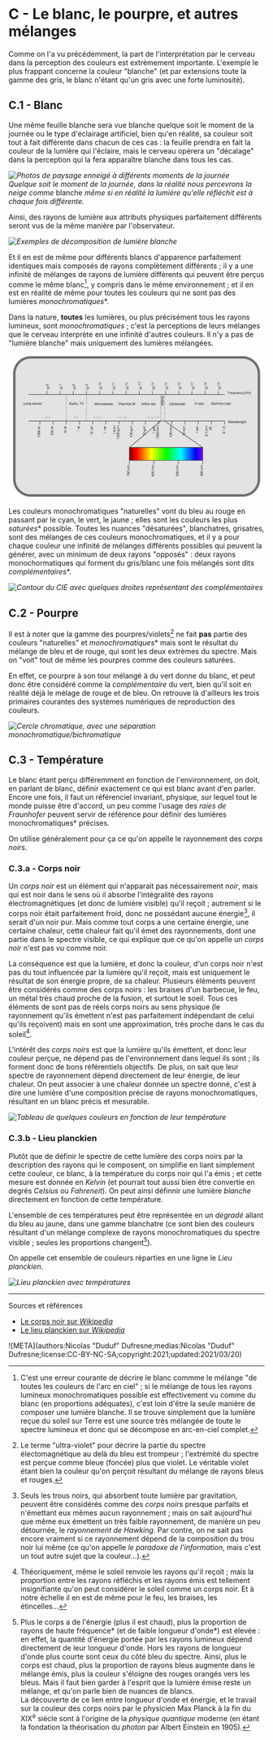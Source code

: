 # C - Le blanc, le pourpre, et autres mélanges

Comme on l'a vu précédemment, la part de l'interprétation par le cerveau dans la perception des couleurs est extrèmement importante. L'exemple le plus frappant concerne la couleur "blanche" (et par extensions toute la gamme des gris, le blanc n'étant qu'un gris avec une forte luminosité).

## C.1 - Blanc

Une même feuille blanche sera vue blanche quelque soit le moment de la journée ou le type d'éclairage artificiel, bien qu'en réalité, sa couleur soit tout à fait différente dans chacun de ces cas : la feuille prendra en fait la couleur de la lumière qui l'éclaire, mais le cerveau opèrera un "décalage" dans la perception qui la fera apparaître blanche dans tous les cas.

*![Photos de paysage enneigé à différents moments de la journée]()*  
*Quelque soit le moment de la journée, dans la réalité nous percevrons la neige comme* blanche *même si en réalité la lumière qu'elle réfléchit est à chaque fois différente.*

Ainsi, des rayons de lumière aux attributs physiques parfaitement différents seront vus de la même manière par l'observateur.

*![Exemples de décomposition de lumière blanche]()*

Et il en est de même pour différents blancs d'apparence parfaitement identiques mais composés de rayons complètement différents ; il y a une infinité de mélanges de rayons de lumière différents qui peuvent être perçus comme le même blanc[^1], y compris dans le même environnement ; et il en est en réalité de même pour toutes les couleurs qui ne sont pas des lumières *monochromatiques*\*.

Dans la nature, **toutes** les lumières, ou plus précisément tous les rayons lumineux, sont *monochromatiques* ; c'est la perceptions de leurs mélanges que le cerveau interprète en une infinité d'autres couleurs. Il n'y a pas de "lumière blanche" mais uniquement des lumières mélangées.

![](img/electromagnetic-spectrum.svg)

Les couleurs monochromatiques "naturelles" vont du bleu au rouge en passant par le cyan, le vert, le jaune ; elles sont les couleurs les plus *saturées*\* possible. Toutes les nuances "désaturées", blanchatres, grisatres, sont des mélanges de ces couleurs monochromatiques, et il y a pour chaque couleur une infinité de mélanges différents possibles qui peuvent la générer, avec un minimum de deux rayons "opposés" : deux rayons monochormatiques qui forment du gris/blanc une fois mélangés sont dits *complémentaires*\*.

*![Contour du CIE avec quelques droites représentant des complémentaires]()*

## C.2 - Pourpre

Il est à noter que la gamme des pourpres/violets[^2] ne fait **pas** partie des couleurs "naturelles" et *monochromatiques*\* mais sont le résultat du mélange de bleu et de rouge, qui sont les deux extrèmes du spectre. Mais on "voit" tout de même les pourpres comme des couleurs saturées.

En effet, ce pourpre à son tour mélangé à du vert donne du blanc, et peut donc être considéré comme la *complémentaire* du vert, bien qu'il soit en réalité déjà le mélage de rouge et de bleu. On retrouve là d'ailleurs les trois primaires courantes des systèmes numériques de reproduction des couleurs.

*![Cercle chromatique, avec une séparation monochromatique/bichromatique]()*

## C.3 - Température

Le blanc étant perçu différemment en fonction de l'environnement, on doit, en parlant de blanc, définir exactement ce qui est blanc avant d'en parler. Encore une fois, il faut un référenciel invariant, physique, sur lequel tout le monde puisse être d'accord, un peu comme l'usage des *raies de Fraunhofer* peuvent servir de référence pour définir des lumières monochromatiques\* précises.

On utilise généralement pour ça ce qu'on appelle le rayonnement des *corps noirs*.

### C.3.a - Corps noir

Un *corps noir* est un élément qui n'apparait pas nécessairement *noir*, mais qui est noir dans le sens où il absorbe l'intégralité des rayons électromagnétiques (et donc de lumière visible) qu'il reçoit ; autrement *si* le corps noir était parfaitement froid, donc ne possédant aucune énergie[^3], il serait d'un noir pur. Mais comme tout corps a une certaine énergie, une certaine chaleur, cette chaleur fait qu'il émet des rayonnements, dont une partie dans le spectre visible, ce qui explique que ce qu'on appelle un *corps noir* n'est pas *vu* comme noir.

La conséquence est que la lumière, et donc la couleur, d'un corps noir n'est pas du tout influencée par la lumière qu'il reçoit, mais est uniquement le résultat de son énergie propre, de sa chaleur. Plusieurs éléments peuvent être considérés comme des corps noirs : les braises d'un barbecue, le feu, un métal très chaud proche de la fusion, et surtout le soeil. Tous ces éléments de sont pas de réels corps noirs au sens physique (le rayonnement qu'ils émettent n'est pas parfaitement indépendant de celui qu'ils reçoivent) mais en sont une approximation, très proche dans le cas du soleil[^4].

L'intérêt des *corps noirs* est que la lumière qu'ils émettent, et donc leur couleur perçue, ne dépend pas de l'environnement dans lequel ils sont ; ils forment donc de bons référentiels objectifs. De plus, on sait que leur spectre de rayonnement dépend directement de leur énergie, de leur chaleur. On peut associer à une chaleur donnée un spectre donné, c'est à dire une lumière d'une composition précise de rayons monochromatiques, résultant en un blanc précis et mesurable.

*![Tableau de quelques couleurs en fonction de leur température]()*

### C.3.b - Lieu planckien

Plutôt que de définir le spectre de cette lumière des corps noirs par la description des rayons qui le composent, on simplifie en liant simplement cette couleur, ce blanc, à la température du corps noir qui l'a émis ; et cette mesure est donnée en *Kelvin* (et pourrait tout aussi bien être convertie en degrés *Celsius* ou *Fahreneit*). On peut ainsi définnir une lumière *blanche* directement en fonction de cette température.

L'ensemble de ces températures peut être représentée en un *dégradé* allant du bleu au jaune, dans une gamme blanchatre (ce sont bien des couleurs résultant d'un mélange complexe de rayons monochromatiques du spectre visible ; seules les proportions changent[^5]).

On appelle cet ensemble de couleurs réparties en une ligne le *Lieu planckien*.

*![Lieu planckien avec températures]()*

----
Sources et références

- [Le corps noir sur *Wikipedia*](https://fr.wikipedia.org/wiki/Corps_noir)
- [Le lieu planckien sur *Wikipedia*](https://fr.wikipedia.org/wiki/Lieu_planckien)

[^1]:
    C'est une erreur courante de décrire le blanc commme le mélange "de toutes les couleurs de l'arc en ciel" ; si le mélange de tous les rayons lumineux monochromatiques possible est effectivement vu comme du blanc (en proportions adéquates), c'est loin d'être la seule manière de composer une lumière blanche. Il se trouve simplement que la lumière reçue du soleil sur Terre est une source très mélangée de toute le spectre lumineux et donc qui se décompose en arc-en-ciel complet.
[^2]:
    Le terme "ultra-violet" pour décrire la partie du spectre électomagnétique au delà du bleu est trompeur ; l'extrémité du spectre est perçue comme bleue (foncée) plus que violet. Le véritable violet étant bien la couleur qu'on perçoit résultant du mélange de rayons bleus et rouges.
[^3]:
    Seuls les trous noirs, qui absorbent toute lumière par gravitation, peuvent être considérés comme des *corps noirs* presque parfaits et n'émettant eux mêmes aucun rayonnement ; mais on sait aujourd'hui que même eux émettent un très faible rayonnement, de manière un peu détournée, le *rayonnement de Hawking*. Par contre, on ne sait pas encore vraiment si ce rayonnement dépend de la composition du trou noir lui même (ce qu'on appelle *le paradoxe de l'information*, mais c'est un tout autre sujet que la couleur...).
[^4]:
    Théoriquement, même le soleil renvoie les rayons qu'il reçoit ; mais la proportion entre les rayons réfléchis et les rayons émis est tellement insignifiante qu'on peut considérer le soleil comme un corps noir. Et à notre échelle il en est de même pour le feu, les braises, les étincelles...
[^5]:
    Plus le corps a de l'énergie (plus il est chaud), plus la proportion de rayons de haute fréquence\* (et de faible longueur d'onde\*) est élevée : en effet, la quantité d'énergie portée par les rayons lumineux dépend directement de leur longueur d'onde. Hors les rayons de longueur d'onde plus courte sont ceux du côté bleu du spectre. Ainsi, plus le corps est chaud, plus la proportion de rayons bleus augmente dans le mélange émis, plus la couleur s'éloigne des rouges orangés vers les bleus. Mais il faut bien garder à l'esprit que la lumière émise reste un mélange, et qu'on parle bien de nuances de blancs.  
    La découverte de ce lien entre longueur d'onde et énergie, et le travail sur la couleur des corps noirs par le physicien Max Planck à la fin du XIX<sup>è</sup> siècle sont à l'origine de la *physique quantique* moderne (en étant la fondation la théorisation du *photon* par Albert Einstein en 1905).

![META](authors:Nicolas "Duduf" Dufresne;medias:Nicolas "Duduf" Dufresne;license:CC-BY-NC-SA;copyright:2021;updated:2021/03/20)